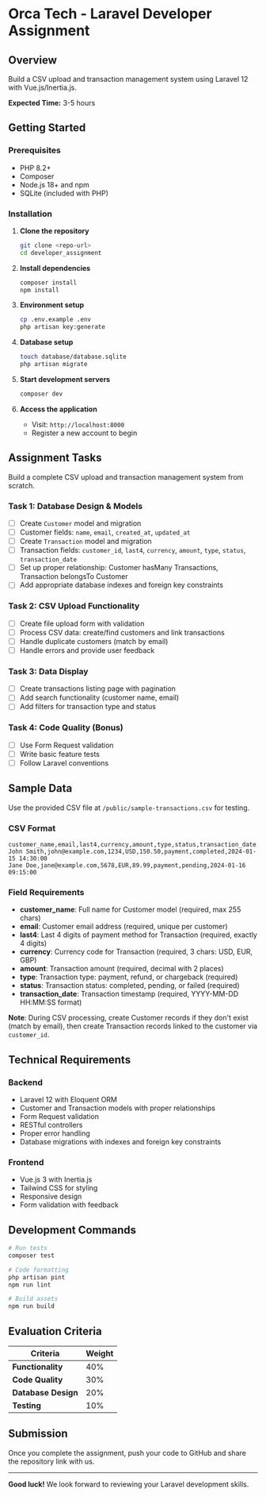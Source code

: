 # Orca Tech - Laravel Developer Assignment

## Overview

Build a CSV upload and transaction management system using Laravel 12 with Vue.js/Inertia.js.

**Expected Time:** 3-5 hours

## Getting Started

### Prerequisites
- PHP 8.2+
- Composer
- Node.js 18+ and npm
- SQLite (included with PHP)

### Installation

1. **Clone the repository**
   ```bash
   git clone <repo-url>
   cd developer_assignment
   ```

2. **Install dependencies**
   ```bash
   composer install
   npm install
   ```

3. **Environment setup**
   ```bash
   cp .env.example .env
   php artisan key:generate
   ```

4. **Database setup**
   ```bash
   touch database/database.sqlite
   php artisan migrate
   ```

5. **Start development servers**
   ```bash
   composer dev
   ```

6. **Access the application**
   - Visit: `http://localhost:8000`
   - Register a new account to begin

## Assignment Tasks

Build a complete CSV upload and transaction management system from scratch.

### Task 1: Database Design & Models
- [ ] Create `Customer` model and migration
- [ ] Customer fields: `name`, `email`, `created_at`, `updated_at`
- [ ] Create `Transaction` model and migration  
- [ ] Transaction fields: `customer_id`, `last4`, `currency`, `amount`, `type`, `status`, `transaction_date`
- [ ] Set up proper relationship: Customer hasMany Transactions, Transaction belongsTo Customer
- [ ] Add appropriate database indexes and foreign key constraints

### Task 2: CSV Upload Functionality  
- [ ] Create file upload form with validation
- [ ] Process CSV data: create/find customers and link transactions
- [ ] Handle duplicate customers (match by email)
- [ ] Handle errors and provide user feedback

### Task 3: Data Display
- [ ] Create transactions listing page with pagination
- [ ] Add search functionality (customer name, email)
- [ ] Add filters for transaction type and status

### Task 4: Code Quality (Bonus)
- [ ] Use Form Request validation
- [ ] Write basic feature tests
- [ ] Follow Laravel conventions

## Sample Data

Use the provided CSV file at `/public/sample-transactions.csv` for testing.

### CSV Format
```csv
customer_name,email,last4,currency,amount,type,status,transaction_date
John Smith,john@example.com,1234,USD,150.50,payment,completed,2024-01-15 14:30:00
Jane Doe,jane@example.com,5678,EUR,89.99,payment,pending,2024-01-16 09:15:00
```

### Field Requirements
- **customer_name**: Full name for Customer model (required, max 255 chars)
- **email**: Customer email address (required, unique per customer)
- **last4**: Last 4 digits of payment method for Transaction (required, exactly 4 digits)
- **currency**: Currency code for Transaction (required, 3 chars: USD, EUR, GBP)
- **amount**: Transaction amount (required, decimal with 2 places)
- **type**: Transaction type: payment, refund, or chargeback (required)
- **status**: Transaction status: completed, pending, or failed (required)
- **transaction_date**: Transaction timestamp (required, YYYY-MM-DD HH:MM:SS format)

**Note**: During CSV processing, create Customer records if they don't exist (match by email), then create Transaction records linked to the customer via `customer_id`.

## Technical Requirements

### Backend
- Laravel 12 with Eloquent ORM
- Customer and Transaction models with proper relationships
- Form Request validation
- RESTful controllers
- Proper error handling
- Database migrations with indexes and foreign key constraints

### Frontend  
- Vue.js 3 with Inertia.js
- Tailwind CSS for styling
- Responsive design
- Form validation with feedback

## Development Commands

```bash
# Run tests
composer test

# Code formatting
php artisan pint
npm run lint

# Build assets
npm run build
```

## Evaluation Criteria

| Criteria | Weight |
|----------|--------|
| **Functionality** | 40% |
| **Code Quality** | 30% |
| **Database Design** | 20% |
| **Testing** | 10% |

## Submission

Once you complete the assignment, push your code to GitHub and share the repository link with us.

---

**Good luck!** We look forward to reviewing your Laravel development skills.